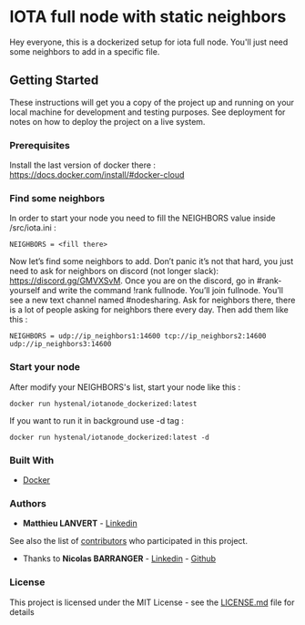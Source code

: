 # IOTA full node with static neighbors

Hey everyone, this is a dockerized setup for iota full node. You'll just need some neighbors to add in a specific file.

## Getting Started

These instructions will get you a copy of the project up and running on your local machine for development and testing purposes. See deployment for notes on how to deploy the project on a live system.

### Prerequisites

Install the last version of docker there : https://docs.docker.com/install/#docker-cloud

### Find some neighbors

In order to start your node you need to fill the NEIGHBORS value inside /src/iota.ini :
```
NEIGHBORS = <fill there>
```
Now let’s find some neighbors to add. Don’t panic it’s not that hard, you just need to ask for neighbors on discord (not longer slack): https://discord.gg/GMVXSvM.
Once you are on the discord, go in #rank-yourself and write the command !rank fullnode. You’ll join fullnode.
You’ll see a new text channel named #nodesharing. Ask for neighbors there, there is a lot of people asking for neighbors there every day. Then add them like this :
```
NEIGHBORS = udp://ip_neighbors1:14600 tcp://ip_neighbors2:14600 udp://ip_neighbors3:14600
```

### Start your node 

After modify your NEIGHBORS's list, start your node like this :
```
docker run hystenal/iotanode_dockerized:latest
```
If you want to run it in background use -d tag :
```
docker run hystenal/iotanode_dockerized:latest -d
```

### Built With

* [Docker](https://www.docker.com/)

### Authors

* **Matthieu LANVERT** - [Linkedin](https://www.linkedin.com/in/matthieu-lanvert-491032121/)

See also the list of [contributors](https://github.com/your/project/contributors) who participated in this project.

* Thanks to **Nicolas BARRANGER** - [Linkedin](https://www.linkedin.com/in/nicolas-barranger-962a70a6/)
                                  - [Github](https://github.com/Wicowyn)

### License

This project is licensed under the MIT License - see the [LICENSE.md](LICENSE.md) file for details
